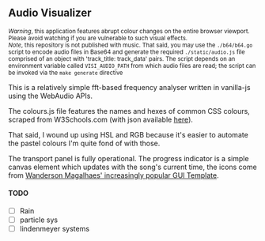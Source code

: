 ## Audio Visualizer

<sup>_Warning_, this application features abrupt colour changes on the entire browser viewport. Please avoid watching if you are vulnerable to such visual effects.</sup>  
<sup>_Note_, this repository is not published with music. That said, you may use the `./b64/b64.go` script to encode audio files in Base64 and generate the required `./static/audio.js` file comprised of an object with 'track_title: track_data' pairs. The script depends on an environment variable called `VISI_AUDIO_PATH` from which audio files are read; the script can be invoked via the `make generate` directive</sup>  

This is a relatively simple fft-based frequency analyser written in vanilla-js using the WebAudio APIs.  

The colours.js file features the names and hexes of common CSS colours, scraped from W3Schools.com (with json available [here](https://gist.github.com/kendfss/6a27250ee81df61115b1b6661818725a)).  

That said, I wound up using HSL and RGB because it's easier to automate the pastel colours I'm quite fond of with those.

The transport panel is fully operational. The progress indicator is a simple canvas element which updates with the song's current time, the icons come from [Wanderson Magalhaes' increasingly popular GUI Template](https://github.com/Wanderson-Magalhaes/Simple_PySide_Base).  


#### TODO
- [ ] Rain
- [ ] particle sys
- [ ] lindenmeyer systems
